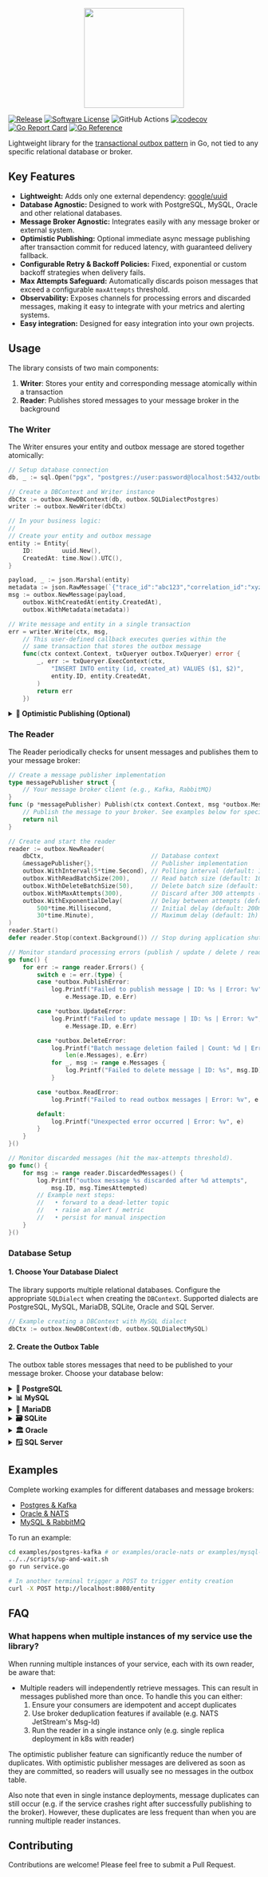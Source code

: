 <p align="center" class="disable-logo">
<a href="#"><img src="assets/logo.png" width="200"/></a>
</p>


[![Release](https://img.shields.io/github/release/oagudo/outbox.svg?style=flat-square)](https://github.com/oagudo/outbox/releases/latest)
[![Software License](https://img.shields.io/badge/license-MIT-brightgreen.svg?style=flat-square)](LICENSE)
![GitHub Actions](https://github.com/oagudo/outbox/actions/workflows/ci.yml/badge.svg)
[![codecov](https://codecov.io/gh/oagudo/outbox/graph/badge.svg?token=KH1GUAV4VR)](https://codecov.io/gh/oagudo/outbox)
[![Go Report Card](https://goreportcard.com/badge/github.com/oagudo/outbox?style=flat-square)](https://goreportcard.com/report/github.com/oagudo/outbox)
[![Go Reference](https://pkg.go.dev/badge/github.com/oagudo/outbox.svg)](https://pkg.go.dev/github.com/oagudo/outbox)

Lightweight library for the [transactional outbox pattern](https://microservices.io/patterns/data/transactional-outbox.html) in Go, not tied to any specific relational database or broker.

## Key Features

- **Lightweight:** Adds only one external dependency: [google/uuid](https://github.com/google/uuid)
- **Database Agnostic:** Designed to work with PostgreSQL, MySQL, Oracle and other relational databases.
- **Message Broker Agnostic:** Integrates easily with any message broker or external system.
- **Optimistic Publishing:** Optional immediate async message publishing after transaction commit for reduced latency, with guaranteed delivery fallback.
- **Configurable Retry & Backoff Policies:** Fixed, exponential or custom backoff strategies when delivery fails.
- **Max Attempts Safeguard:** Automatically discards poison messages that exceed a configurable `maxAttempts` threshold.
- **Observability:** Exposes channels for processing errors and discarded messages, making it easy to integrate with your metrics and alerting systems.
- **Easy integration:** Designed for easy integration into your own projects.

## Usage

The library consists of two main components:

1. **Writer**: Stores your entity and corresponding message atomically within a transaction
2. **Reader**: Publishes stored messages to your message broker in the background

### The Writer

The Writer ensures your entity and outbox message are stored together atomically:

```go
// Setup database connection
db, _ := sql.Open("pgx", "postgres://user:password@localhost:5432/outbox?sslmode=disable")

// Create a DBContext and Writer instance
dbCtx := outbox.NewDBContext(db, outbox.SQLDialectPostgres)
writer := outbox.NewWriter(dbCtx)

// In your business logic:
//
// Create your entity and outbox message
entity := Entity{
    ID:        uuid.New(),
    CreatedAt: time.Now().UTC(),
}

payload, _ := json.Marshal(entity)
metadata := json.RawMessage(`{"trace_id":"abc123","correlation_id":"xyz789"}`)
msg := outbox.NewMessage(payload,
    outbox.WithCreatedAt(entity.CreatedAt),
    outbox.WithMetadata(metadata))

// Write message and entity in a single transaction
err = writer.Write(ctx, msg,
    // This user-defined callback executes queries within the
    // same transaction that stores the outbox message
    func(ctx context.Context, txQueryer outbox.TxQueryer) error {
        _, err := txQueryer.ExecContext(ctx,
            "INSERT INTO entity (id, created_at) VALUES ($1, $2)",
            entity.ID, entity.CreatedAt,
        )
        return err
    })
```

<details>
<summary><strong>🚀 Optimistic Publishing (Optional)</strong></summary>

Optimistic publishing attempts to publish messages immediately after transaction commit, reducing latency while maintaining guaranteed delivery through the background reader as fallback.

#### How It Works

1. Transaction commits (entity + outbox message stored)
2. Immediate publish attempt to broker (asynchronously, will not block the incoming request)
3. On success: message is removed from outbox
4. On failure: background reader handles delivery later

#### Configuration

```go
// Create publisher (see Reader section below)
publisher := &messagePublisher{}

// Enable optimistic publishing in writer
writer := outbox.NewWriter(dbCtx, outbox.WithOptimisticPublisher(publisher))
```

**Important considerations:**
- Publishing happens asynchronously after transaction commit
- Message consumers must be idempotent as messages could be published twice - by the optimistic publisher and by the reader (Note: consumer idempotency is a good practice regardless of optimistic publishing, though some brokers also provide deduplication features)
- Publishing failures don't affect your transactions - they don't cause `Write()` to fail

</details>

### The Reader

The Reader periodically checks for unsent messages and publishes them to your message broker:

```go
// Create a message publisher implementation
type messagePublisher struct {
    // Your message broker client (e.g., Kafka, RabbitMQ)
}
func (p *messagePublisher) Publish(ctx context.Context, msg *outbox.Message) error {
    // Publish the message to your broker. See examples below for specific implementations
    return nil
}

// Create and start the reader
reader := outbox.NewReader(
    dbCtx,                              // Database context
    &messagePublisher{},                // Publisher implementation
    outbox.WithInterval(5*time.Second), // Polling interval (default: 10s)
    outbox.WithReadBatchSize(200),      // Read batch size (default: 100)
    outbox.WithDeleteBatchSize(50),     // Delete batch size (default: 20)
    outbox.WithMaxAttempts(300),        // Discard after 300 attempts (default: MaxInt32)
    outbox.WithExponentialDelay(        // Delay between attempts (default: Exponential; can also use Fixed or Custom)
        500*time.Millisecond,           // Initial delay (default: 200ms)
        30*time.Minute),                // Maximum delay (default: 1h)
)
reader.Start()
defer reader.Stop(context.Background()) // Stop during application shutdown

// Monitor standard processing errors (publish / update / delete / read).
go func() {
    for err := range reader.Errors() {
        switch e := err.(type) {
        case *outbox.PublishError:
            log.Printf("Failed to publish message | ID: %s | Error: %v",
                e.Message.ID, e.Err)

        case *outbox.UpdateError:
            log.Printf("Failed to update message | ID: %s | Error: %v",
                e.Message.ID, e.Err)

        case *outbox.DeleteError:
            log.Printf("Batch message deletion failed | Count: %d | Error: %v",
                len(e.Messages), e.Err)
            for _, msg := range e.Messages {
                log.Printf("Failed to delete message | ID: %s", msg.ID)
            }

        case *outbox.ReadError:
            log.Printf("Failed to read outbox messages | Error: %v", e.Err)

        default:
            log.Printf("Unexpected error occurred | Error: %v", e)
        }
    }
}()

// Monitor discarded messages (hit the max-attempts threshold).
go func() {
    for msg := range reader.DiscardedMessages() {
        log.Printf("outbox message %s discarded after %d attempts",
            msg.ID, msg.TimesAttempted)
        // Example next steps:
        //   • forward to a dead-letter topic
        //   • raise an alert / metric
        //   • persist for manual inspection
    }
}()

```

### Database Setup

#### 1. Choose Your Database Dialect

The library supports multiple relational databases. Configure the appropriate `SQLDialect` when creating the `DBContext`. Supported dialects are PostgreSQL, MySQL, MariaDB, SQLite, Oracle and SQL Server.

```go
// Example creating a DBContext with MySQL dialect
dbCtx := outbox.NewDBContext(db, outbox.SQLDialectMySQL)
```

#### 2. Create the Outbox Table

The outbox table stores messages that need to be published to your message broker. Choose your database below:

<details>
<summary><strong>🐘 PostgreSQL</strong></summary>

```sql
CREATE TABLE IF NOT EXISTS outbox (
    id UUID PRIMARY KEY,
    created_at TIMESTAMP WITH TIME ZONE NOT NULL,
    scheduled_at TIMESTAMP WITH TIME ZONE NOT NULL,
    metadata BYTEA,
    payload BYTEA NOT NULL,
    times_attempted INTEGER NOT NULL
);

CREATE INDEX IF NOT EXISTS idx_outbox_created_at ON outbox (created_at);
CREATE INDEX IF NOT EXISTS idx_outbox_scheduled_at ON outbox (scheduled_at);
```
</details>

<details>
<summary><strong>📊 MySQL</strong></summary>

```sql
CREATE TABLE IF NOT EXISTS outbox (
    id BINARY(16) PRIMARY KEY,
    created_at TIMESTAMP(3) NOT NULL,
    scheduled_at TIMESTAMP(3) NOT NULL,
    metadata BLOB,
    payload BLOB NOT NULL,
    times_attempted INT NOT NULL
);

CREATE INDEX idx_outbox_created_at ON outbox (created_at);
CREATE INDEX idx_outbox_scheduled_at ON outbox (scheduled_at);
```
</details>

<details>
<summary><strong>🐬 MariaDB</strong></summary>

```sql
CREATE TABLE IF NOT EXISTS outbox (
    id UUID PRIMARY KEY,
    created_at TIMESTAMP(3) NOT NULL,
    scheduled_at TIMESTAMP(3) NOT NULL,
    metadata BLOB,
    payload BLOB NOT NULL,
    times_attempted INT NOT NULL
);

CREATE INDEX idx_outbox_created_at ON outbox (created_at);
CREATE INDEX idx_outbox_scheduled_at ON outbox (scheduled_at);
```
</details>

<details>
<summary><strong>🗃️ SQLite</strong></summary>

```sql
CREATE TABLE IF NOT EXISTS outbox (
    id TEXT PRIMARY KEY,
    created_at DATETIME NOT NULL,
    scheduled_at DATETIME NOT NULL,
    metadata BLOB,
    payload BLOB NOT NULL,
    times_attempted INTEGER NOT NULL
);

CREATE INDEX IF NOT EXISTS idx_outbox_created_at ON outbox (created_at);
CREATE INDEX IF NOT EXISTS idx_outbox_scheduled_at ON outbox (scheduled_at);
```
</details>

<details>
<summary><strong>🏛️ Oracle</strong></summary>

```sql
CREATE TABLE outbox (
    id RAW(16) PRIMARY KEY,
    created_at TIMESTAMP WITH TIME ZONE NOT NULL,
    scheduled_at TIMESTAMP WITH TIME ZONE NOT NULL,
    metadata BLOB,
    payload BLOB NOT NULL,
    times_attempted NUMBER(10) NOT NULL
);

CREATE INDEX idx_outbox_created_at ON outbox (created_at);
CREATE INDEX idx_outbox_scheduled_at ON outbox (scheduled_at);
```
</details>

<details>
<summary><strong>🪟 SQL Server</strong></summary>

```sql
CREATE TABLE outbox (
    id UNIQUEIDENTIFIER PRIMARY KEY,
    created_at DATETIMEOFFSET(3) NOT NULL,
    scheduled_at DATETIMEOFFSET(3) NOT NULL,
    metadata VARBINARY(MAX),
    payload VARBINARY(MAX) NOT NULL,
    times_attempted INT NOT NULL
);

CREATE INDEX idx_outbox_created_at ON outbox (created_at);
CREATE INDEX idx_outbox_scheduled_at ON outbox (scheduled_at);
```
</details>

## Examples

Complete working examples for different databases and message brokers:

- [Postgres & Kafka](./examples/postgres-kafka/service.go)
- [Oracle & NATS](./examples/oracle-nats/service.go)
- [MySQL & RabbitMQ](./examples/mysql-rabbitmq/service.go)

To run an example:

```bash
cd examples/postgres-kafka # or examples/oracle-nats or examples/mysql-rabitmq
../../scripts/up-and-wait.sh
go run service.go

# In another terminal trigger a POST to trigger entity creation
curl -X POST http://localhost:8080/entity
```

## FAQ

### What happens when multiple instances of my service use the library?

When running multiple instances of your service, each with its own reader, be aware that:

- Multiple readers will independently retrieve messages. This can result in messages published more than once. To handle this you can either:
  1. Ensure your consumers are idempotent and accept duplicates
  2. Use broker deduplication features if available (e.g. NATS JetStream's Msg-Id)
  3. Run the reader in a single instance only (e.g. single replica deployment in k8s with reader)

The optimistic publisher feature can significantly reduce the number of duplicates. With optimistic publisher messages are delivered as soon as they are committed, so readers will usually see no messages in the outbox table.

Also note that even in single instance deployments, message duplicates can still occur (e.g. if the service crashes right after successfully publishing to the broker). However, these duplicates are less frequent than when you are running multiple reader instances.

## Contributing

Contributions are welcome! Please feel free to submit a Pull Request.